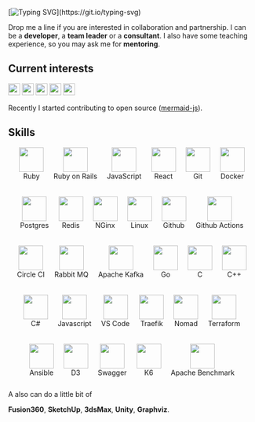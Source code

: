 ---
---

<style>
  .skills {
    display: flex;
    flex-wrap: wrap;
    justify-content: center;
    text-align: center;
    gap: 20px;
  }
  .skill {
    wdith: 80px;
    height: 80px;
  }
  .skill img {
    width: 50px;
    height: 50px;
  }
  /* .skills img {
    filter: invert(1);
  } */
</style>

<!-- [![](https://visitcount.itsvg.in/api?id=nirname&label=Profile%20Views&color=0&icon=5&pretty=true)](https://visitcount.itsvg.in) -->

[![Typing SVG](https://readme-typing-svg.demolab.com?font=Fira+Code&size=18&duration=2000&pause=125&color=249bb3&multiline=true&width=500&height=75&lines=Hello!+Nice+to+meet+you.;I+have+been+programming+for+quite+a+time.;Feel+free+to+contact+me.)](https://git.io/typing-svg)

Drop me a line if you are interested in collaboration and partnership.
I can be a **developer**, a **team leader** or a **consultant**.
I also have some teaching experience, so you may ask me for **mentoring**.

## Current interests

<img src="https://img.shields.io/badge/Parsers_and_compilers-003049?style=flat-square" height=24 />
<img src="https://img.shields.io/badge/Infrastructure-8300c4?style=flat-square" height=24 />
<img src="https://img.shields.io/badge/Websites-fcbf49?style=flat-square" height=24 />
<img src="https://img.shields.io/badge/Data_visuzlization-1cb08f?style=flat-square" height=24 />
<img src="https://img.shields.io/badge/Computer_graphics-d62828?style=flat-square" height=24 />

Recently I started contributing to open source ([mermaid-js](https://github.com/mermaid-js/mermaid)).

## Skills

<div class="skills">
<div class="skill"> <img src="https://simpleicons.org/icons/ruby.svg"             >  <div>Ruby             </div></div>
<div class="skill"> <img src="https://simpleicons.org/icons/rubyonrails.svg"      >  <div>Ruby on Rails    </div></div>
<div class="skill"> <img src="https://simpleicons.org/icons/javascript.svg"       >  <div>JavaScript       </div></div>
<div class="skill"> <img src="https://simpleicons.org/icons/react.svg"            >  <div>React            </div></div>
<div class="skill"> <img src="https://simpleicons.org/icons/git.svg"              >  <div>Git              </div></div>
<div class="skill"> <img src="https://simpleicons.org/icons/docker.svg"           >  <div>Docker           </div></div>
<div class="skill"> <img src="https://simpleicons.org/icons/postgresql.svg"       >  <div>Postgres         </div></div>
<div class="skill"> <img src="https://simpleicons.org/icons/redis.svg"            >  <div>Redis            </div></div>
<div class="skill"> <img src="https://simpleicons.org/icons/nginx.svg"            >  <div>NGinx            </div></div>
<div class="skill"> <img src="https://simpleicons.org/icons/linux.svg"            >  <div>Linux            </div></div>
<div class="skill"> <img src="https://simpleicons.org/icons/github.svg"           >  <div>Github           </div></div>
<div class="skill"> <img src="https://simpleicons.org/icons/githubactions.svg"    >  <div>Github Actions   </div></div>
<div class="skill"> <img src="https://simpleicons.org/icons/circleci.svg"         >  <div>Circle CI        </div></div>
<div class="skill"> <img src="https://simpleicons.org/icons/rabbitmq.svg"         >  <div>Rabbit MQ        </div></div>
<div class="skill"> <img src="https://simpleicons.org/icons/apachekafka.svg"      >  <div>Apache Kafka     </div></div>
<div class="skill"> <img src="https://simpleicons.org/icons/go.svg"               >  <div>Go               </div></div>
<div class="skill"> <img src="https://simpleicons.org/icons/c.svg"                >  <div>C                </div></div>
<div class="skill"> <img src="https://simpleicons.org/icons/cplusplus.svg"        >  <div>C++              </div></div>
<div class="skill"> <img src="https://simpleicons.org/icons/csharp.svg"           >  <div>C#               </div></div>
<div class="skill"> <img src="https://simpleicons.org/icons/javascript.svg"       >  <div>Javascript       </div></div>
<div class="skill"> <img src="https://simpleicons.org/icons/visualstudiocode.svg" >  <div>VS Code          </div></div>
<div class="skill"> <img src="https://simpleicons.org/icons/traefikproxy.svg"     >  <div>Traefik          </div></div>
<div class="skill"> <img src="https://simpleicons.org/icons/nomad.svg"            >  <div>Nomad            </div></div>
<div class="skill"> <img src="https://simpleicons.org/icons/terraform.svg"        >  <div>Terraform        </div></div>
<div class="skill"> <img src="https://simpleicons.org/icons/ansible.svg"          >  <div>Ansible          </div></div>
<div class="skill"> <img src="https://simpleicons.org/icons/d3dotjs.svg"          >  <div>D3               </div></div>
<div class="skill"> <img src="https://simpleicons.org/icons/swagger.svg"          >  <div>Swagger          </div></div>
<div class="skill"> <img src="https://simpleicons.org/icons/k6.svg"               >  <div>K6               </div></div>
<div class="skill"> <img src="https://simpleicons.org/icons/apache.svg"           >  <div>Apache Benchmark </div></div>
</div>

<!-- </p> -->

A also can do a little bit of

**Fusion360**,
**SketchUp**,
**3dsMax**,
**Unity**,
**Graphviz**.

</div>
